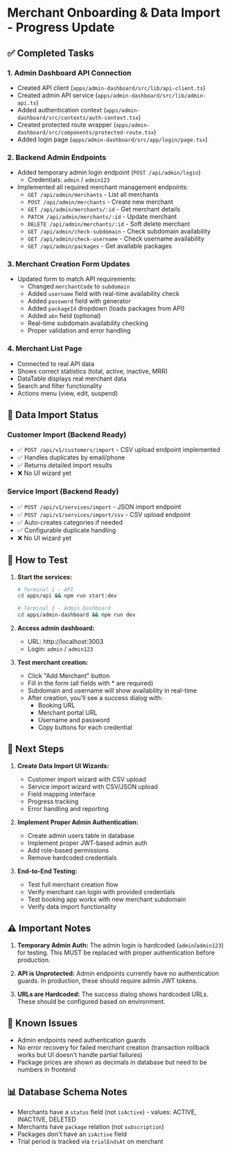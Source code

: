 # Merchant Onboarding & Data Import - Progress Update

## ✅ Completed Tasks

### 1. Admin Dashboard API Connection
- Created API client (`apps/admin-dashboard/src/lib/api-client.ts`)
- Created admin API service (`apps/admin-dashboard/src/lib/admin-api.ts`)
- Added authentication context (`apps/admin-dashboard/src/contexts/auth-context.tsx`)
- Created protected route wrapper (`apps/admin-dashboard/src/components/protected-route.tsx`)
- Added login page (`apps/admin-dashboard/src/app/login/page.tsx`)

### 2. Backend Admin Endpoints
- Added temporary admin login endpoint (`POST /api/admin/login`)
  - Credentials: `admin` / `admin123`
- Implemented all required merchant management endpoints:
  - `GET /api/admin/merchants` - List all merchants
  - `POST /api/admin/merchants` - Create new merchant
  - `GET /api/admin/merchants/:id` - Get merchant details
  - `PATCH /api/admin/merchants/:id` - Update merchant
  - `DELETE /api/admin/merchants/:id` - Soft delete merchant
  - `GET /api/admin/check-subdomain` - Check subdomain availability
  - `GET /api/admin/check-username` - Check username availability
  - `GET /api/admin/packages` - Get available packages

### 3. Merchant Creation Form Updates
- Updated form to match API requirements:
  - Changed `merchantCode` to `subdomain`
  - Added `username` field with real-time availability check
  - Added `password` field with generator
  - Added `packageId` dropdown (loads packages from API)
  - Added `abn` field (optional)
  - Real-time subdomain availability checking
  - Proper validation and error handling

### 4. Merchant List Page
- Connected to real API data
- Shows correct statistics (total, active, inactive, MRR)
- DataTable displays real merchant data
- Search and filter functionality
- Actions menu (view, edit, suspend)

## 🔄 Data Import Status

### Customer Import (Backend Ready)
- ✅ `POST /api/v1/customers/import` - CSV upload endpoint implemented
- ✅ Handles duplicates by email/phone
- ✅ Returns detailed import results
- ❌ No UI wizard yet

### Service Import (Backend Ready)
- ✅ `POST /api/v1/services/import` - JSON import endpoint
- ✅ `POST /api/v1/services/import/csv` - CSV upload endpoint
- ✅ Auto-creates categories if needed
- ✅ Configurable duplicate handling
- ❌ No UI wizard yet

## 🚀 How to Test

1. **Start the services:**
   ```bash
   # Terminal 1 - API
   cd apps/api && npm run start:dev
   
   # Terminal 2 - Admin Dashboard
   cd apps/admin-dashboard && npm run dev
   ```

2. **Access admin dashboard:**
   - URL: http://localhost:3003
   - Login: `admin` / `admin123`

3. **Test merchant creation:**
   - Click "Add Merchant" button
   - Fill in the form (all fields with * are required)
   - Subdomain and username will show availability in real-time
   - After creation, you'll see a success dialog with:
     - Booking URL
     - Merchant portal URL
     - Username and password
     - Copy buttons for each credential

## 📝 Next Steps

1. **Create Data Import UI Wizards:**
   - Customer import wizard with CSV upload
   - Service import wizard with CSV/JSON upload
   - Field mapping interface
   - Progress tracking
   - Error handling and reporting

2. **Implement Proper Admin Authentication:**
   - Create admin users table in database
   - Implement proper JWT-based admin auth
   - Add role-based permissions
   - Remove hardcoded credentials

3. **End-to-End Testing:**
   - Test full merchant creation flow
   - Verify merchant can login with provided credentials
   - Test booking app works with new merchant subdomain
   - Verify data import functionality

## ⚠️ Important Notes

1. **Temporary Admin Auth:** The admin login is hardcoded (`admin`/`admin123`) for testing. This MUST be replaced with proper authentication before production.

2. **API is Unprotected:** Admin endpoints currently have no authentication guards. In production, these should require admin JWT tokens.

3. **URLs are Hardcoded:** The success dialog shows hardcoded URLs. These should be configured based on environment.

## 🐛 Known Issues

- Admin endpoints need authentication guards
- No error recovery for failed merchant creation (transaction rollback works but UI doesn't handle partial failures)
- Package prices are shown as decimals in database but need to be numbers in frontend

## 📊 Database Schema Notes

- Merchants have a `status` field (not `isActive`) - values: ACTIVE, INACTIVE, DELETED
- Merchants have `package` relation (not `subscription`)
- Packages don't have an `isActive` field
- Trial period is tracked via `trialEndsAt` on merchant